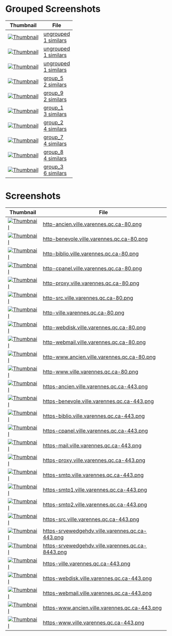 # Grouped Screenshots
| Thumbnail | File |
| --- | --- |
| <a href='groups_samples/1_ungrouped_http-benevole.ville.varennes.qc.ca-80.png' target='_blank'><img src='groups_samples/thumbnails/1_ungrouped_http-benevole.ville.varennes.qc.ca-80.png' alt='Thumbnail' /></a> | <a href='grouped/ungrouped' target='_blank'>ungrouped<br>1 similars</a> |
| <a href='groups_samples/1_ungrouped_https-benevole.ville.varennes.qc.ca-443.png' target='_blank'><img src='groups_samples/thumbnails/1_ungrouped_https-benevole.ville.varennes.qc.ca-443.png' alt='Thumbnail' /></a> | <a href='grouped/ungrouped' target='_blank'>ungrouped<br>1 similars</a> |
| <a href='groups_samples/1_ungrouped_https-srvewedgehdv.ville.varennes.qc.ca-443.png' target='_blank'><img src='groups_samples/thumbnails/1_ungrouped_https-srvewedgehdv.ville.varennes.qc.ca-443.png' alt='Thumbnail' /></a> | <a href='grouped/ungrouped' target='_blank'>ungrouped<br>1 similars</a> |
| <a href='groups_samples/2_group_5_https-proxy.ville.varennes.qc.ca-443.png' target='_blank'><img src='groups_samples/thumbnails/2_group_5_https-proxy.ville.varennes.qc.ca-443.png' alt='Thumbnail' /></a> | <a href='grouped/2_group_5' target='_blank'>group_5<br>2 similars</a> |
| <a href='groups_samples/2_group_9_http-src.ville.varennes.qc.ca-80.png' target='_blank'><img src='groups_samples/thumbnails/2_group_9_http-src.ville.varennes.qc.ca-80.png' alt='Thumbnail' /></a> | <a href='grouped/2_group_9' target='_blank'>group_9<br>2 similars</a> |
| <a href='groups_samples/3_group_1_https-smtp.ville.varennes.qc.ca-443.png' target='_blank'><img src='groups_samples/thumbnails/3_group_1_https-smtp.ville.varennes.qc.ca-443.png' alt='Thumbnail' /></a> | <a href='grouped/3_group_1' target='_blank'>group_1<br>3 similars</a> |
| <a href='groups_samples/4_group_2_http-ancien.ville.varennes.qc.ca-80.png' target='_blank'><img src='groups_samples/thumbnails/4_group_2_http-ancien.ville.varennes.qc.ca-80.png' alt='Thumbnail' /></a> | <a href='grouped/4_group_2' target='_blank'>group_2<br>4 similars</a> |
| <a href='groups_samples/4_group_7_https-webmail.ville.varennes.qc.ca-443.png' target='_blank'><img src='groups_samples/thumbnails/4_group_7_https-webmail.ville.varennes.qc.ca-443.png' alt='Thumbnail' /></a> | <a href='grouped/4_group_7' target='_blank'>group_7<br>4 similars</a> |
| <a href='groups_samples/4_group_8_http-ville.varennes.qc.ca-80.png' target='_blank'><img src='groups_samples/thumbnails/4_group_8_http-ville.varennes.qc.ca-80.png' alt='Thumbnail' /></a> | <a href='grouped/4_group_8' target='_blank'>group_8<br>4 similars</a> |
| <a href='groups_samples/6_group_3_http-webdisk.ville.varennes.qc.ca-80.png' target='_blank'><img src='groups_samples/thumbnails/6_group_3_http-webdisk.ville.varennes.qc.ca-80.png' alt='Thumbnail' /></a> | <a href='grouped/6_group_3' target='_blank'>group_3<br>6 similars</a> |

# Screenshots
| Thumbnail | File |
| --- | --- |
| <a href='screenshots/http-ancien.ville.varennes.qc.ca-80.png' target='_blank'><img src='screenshots/thumbnails/http-ancien.ville.varennes.qc.ca-80.png' alt='Thumbnail' /></a> | <a href='screenshots/http-ancien.ville.varennes.qc.ca-80.png' target='_blank'>http-ancien.ville.varennes.qc.ca-80.png</a> |
| <a href='screenshots/http-benevole.ville.varennes.qc.ca-80.png' target='_blank'><img src='screenshots/thumbnails/http-benevole.ville.varennes.qc.ca-80.png' alt='Thumbnail' /></a> | <a href='screenshots/http-benevole.ville.varennes.qc.ca-80.png' target='_blank'>http-benevole.ville.varennes.qc.ca-80.png</a> |
| <a href='screenshots/http-biblio.ville.varennes.qc.ca-80.png' target='_blank'><img src='screenshots/thumbnails/http-biblio.ville.varennes.qc.ca-80.png' alt='Thumbnail' /></a> | <a href='screenshots/http-biblio.ville.varennes.qc.ca-80.png' target='_blank'>http-biblio.ville.varennes.qc.ca-80.png</a> |
| <a href='screenshots/http-cpanel.ville.varennes.qc.ca-80.png' target='_blank'><img src='screenshots/thumbnails/http-cpanel.ville.varennes.qc.ca-80.png' alt='Thumbnail' /></a> | <a href='screenshots/http-cpanel.ville.varennes.qc.ca-80.png' target='_blank'>http-cpanel.ville.varennes.qc.ca-80.png</a> |
| <a href='screenshots/http-proxy.ville.varennes.qc.ca-80.png' target='_blank'><img src='screenshots/thumbnails/http-proxy.ville.varennes.qc.ca-80.png' alt='Thumbnail' /></a> | <a href='screenshots/http-proxy.ville.varennes.qc.ca-80.png' target='_blank'>http-proxy.ville.varennes.qc.ca-80.png</a> |
| <a href='screenshots/http-src.ville.varennes.qc.ca-80.png' target='_blank'><img src='screenshots/thumbnails/http-src.ville.varennes.qc.ca-80.png' alt='Thumbnail' /></a> | <a href='screenshots/http-src.ville.varennes.qc.ca-80.png' target='_blank'>http-src.ville.varennes.qc.ca-80.png</a> |
| <a href='screenshots/http-ville.varennes.qc.ca-80.png' target='_blank'><img src='screenshots/thumbnails/http-ville.varennes.qc.ca-80.png' alt='Thumbnail' /></a> | <a href='screenshots/http-ville.varennes.qc.ca-80.png' target='_blank'>http-ville.varennes.qc.ca-80.png</a> |
| <a href='screenshots/http-webdisk.ville.varennes.qc.ca-80.png' target='_blank'><img src='screenshots/thumbnails/http-webdisk.ville.varennes.qc.ca-80.png' alt='Thumbnail' /></a> | <a href='screenshots/http-webdisk.ville.varennes.qc.ca-80.png' target='_blank'>http-webdisk.ville.varennes.qc.ca-80.png</a> |
| <a href='screenshots/http-webmail.ville.varennes.qc.ca-80.png' target='_blank'><img src='screenshots/thumbnails/http-webmail.ville.varennes.qc.ca-80.png' alt='Thumbnail' /></a> | <a href='screenshots/http-webmail.ville.varennes.qc.ca-80.png' target='_blank'>http-webmail.ville.varennes.qc.ca-80.png</a> |
| <a href='screenshots/http-www.ancien.ville.varennes.qc.ca-80.png' target='_blank'><img src='screenshots/thumbnails/http-www.ancien.ville.varennes.qc.ca-80.png' alt='Thumbnail' /></a> | <a href='screenshots/http-www.ancien.ville.varennes.qc.ca-80.png' target='_blank'>http-www.ancien.ville.varennes.qc.ca-80.png</a> |
| <a href='screenshots/http-www.ville.varennes.qc.ca-80.png' target='_blank'><img src='screenshots/thumbnails/http-www.ville.varennes.qc.ca-80.png' alt='Thumbnail' /></a> | <a href='screenshots/http-www.ville.varennes.qc.ca-80.png' target='_blank'>http-www.ville.varennes.qc.ca-80.png</a> |
| <a href='screenshots/https-ancien.ville.varennes.qc.ca-443.png' target='_blank'><img src='screenshots/thumbnails/https-ancien.ville.varennes.qc.ca-443.png' alt='Thumbnail' /></a> | <a href='screenshots/https-ancien.ville.varennes.qc.ca-443.png' target='_blank'>https-ancien.ville.varennes.qc.ca-443.png</a> |
| <a href='screenshots/https-benevole.ville.varennes.qc.ca-443.png' target='_blank'><img src='screenshots/thumbnails/https-benevole.ville.varennes.qc.ca-443.png' alt='Thumbnail' /></a> | <a href='screenshots/https-benevole.ville.varennes.qc.ca-443.png' target='_blank'>https-benevole.ville.varennes.qc.ca-443.png</a> |
| <a href='screenshots/https-biblio.ville.varennes.qc.ca-443.png' target='_blank'><img src='screenshots/thumbnails/https-biblio.ville.varennes.qc.ca-443.png' alt='Thumbnail' /></a> | <a href='screenshots/https-biblio.ville.varennes.qc.ca-443.png' target='_blank'>https-biblio.ville.varennes.qc.ca-443.png</a> |
| <a href='screenshots/https-cpanel.ville.varennes.qc.ca-443.png' target='_blank'><img src='screenshots/thumbnails/https-cpanel.ville.varennes.qc.ca-443.png' alt='Thumbnail' /></a> | <a href='screenshots/https-cpanel.ville.varennes.qc.ca-443.png' target='_blank'>https-cpanel.ville.varennes.qc.ca-443.png</a> |
| <a href='screenshots/https-mail.ville.varennes.qc.ca-443.png' target='_blank'><img src='screenshots/thumbnails/https-mail.ville.varennes.qc.ca-443.png' alt='Thumbnail' /></a> | <a href='screenshots/https-mail.ville.varennes.qc.ca-443.png' target='_blank'>https-mail.ville.varennes.qc.ca-443.png</a> |
| <a href='screenshots/https-proxy.ville.varennes.qc.ca-443.png' target='_blank'><img src='screenshots/thumbnails/https-proxy.ville.varennes.qc.ca-443.png' alt='Thumbnail' /></a> | <a href='screenshots/https-proxy.ville.varennes.qc.ca-443.png' target='_blank'>https-proxy.ville.varennes.qc.ca-443.png</a> |
| <a href='screenshots/https-smtp.ville.varennes.qc.ca-443.png' target='_blank'><img src='screenshots/thumbnails/https-smtp.ville.varennes.qc.ca-443.png' alt='Thumbnail' /></a> | <a href='screenshots/https-smtp.ville.varennes.qc.ca-443.png' target='_blank'>https-smtp.ville.varennes.qc.ca-443.png</a> |
| <a href='screenshots/https-smtp1.ville.varennes.qc.ca-443.png' target='_blank'><img src='screenshots/thumbnails/https-smtp1.ville.varennes.qc.ca-443.png' alt='Thumbnail' /></a> | <a href='screenshots/https-smtp1.ville.varennes.qc.ca-443.png' target='_blank'>https-smtp1.ville.varennes.qc.ca-443.png</a> |
| <a href='screenshots/https-smtp2.ville.varennes.qc.ca-443.png' target='_blank'><img src='screenshots/thumbnails/https-smtp2.ville.varennes.qc.ca-443.png' alt='Thumbnail' /></a> | <a href='screenshots/https-smtp2.ville.varennes.qc.ca-443.png' target='_blank'>https-smtp2.ville.varennes.qc.ca-443.png</a> |
| <a href='screenshots/https-src.ville.varennes.qc.ca-443.png' target='_blank'><img src='screenshots/thumbnails/https-src.ville.varennes.qc.ca-443.png' alt='Thumbnail' /></a> | <a href='screenshots/https-src.ville.varennes.qc.ca-443.png' target='_blank'>https-src.ville.varennes.qc.ca-443.png</a> |
| <a href='screenshots/https-srvewedgehdv.ville.varennes.qc.ca-443.png' target='_blank'><img src='screenshots/thumbnails/https-srvewedgehdv.ville.varennes.qc.ca-443.png' alt='Thumbnail' /></a> | <a href='screenshots/https-srvewedgehdv.ville.varennes.qc.ca-443.png' target='_blank'>https-srvewedgehdv.ville.varennes.qc.ca-443.png</a> |
| <a href='screenshots/https-srvewedgehdv.ville.varennes.qc.ca-8443.png' target='_blank'><img src='screenshots/thumbnails/https-srvewedgehdv.ville.varennes.qc.ca-8443.png' alt='Thumbnail' /></a> | <a href='screenshots/https-srvewedgehdv.ville.varennes.qc.ca-8443.png' target='_blank'>https-srvewedgehdv.ville.varennes.qc.ca-8443.png</a> |
| <a href='screenshots/https-ville.varennes.qc.ca-443.png' target='_blank'><img src='screenshots/thumbnails/https-ville.varennes.qc.ca-443.png' alt='Thumbnail' /></a> | <a href='screenshots/https-ville.varennes.qc.ca-443.png' target='_blank'>https-ville.varennes.qc.ca-443.png</a> |
| <a href='screenshots/https-webdisk.ville.varennes.qc.ca-443.png' target='_blank'><img src='screenshots/thumbnails/https-webdisk.ville.varennes.qc.ca-443.png' alt='Thumbnail' /></a> | <a href='screenshots/https-webdisk.ville.varennes.qc.ca-443.png' target='_blank'>https-webdisk.ville.varennes.qc.ca-443.png</a> |
| <a href='screenshots/https-webmail.ville.varennes.qc.ca-443.png' target='_blank'><img src='screenshots/thumbnails/https-webmail.ville.varennes.qc.ca-443.png' alt='Thumbnail' /></a> | <a href='screenshots/https-webmail.ville.varennes.qc.ca-443.png' target='_blank'>https-webmail.ville.varennes.qc.ca-443.png</a> |
| <a href='screenshots/https-www.ancien.ville.varennes.qc.ca-443.png' target='_blank'><img src='screenshots/thumbnails/https-www.ancien.ville.varennes.qc.ca-443.png' alt='Thumbnail' /></a> | <a href='screenshots/https-www.ancien.ville.varennes.qc.ca-443.png' target='_blank'>https-www.ancien.ville.varennes.qc.ca-443.png</a> |
| <a href='screenshots/https-www.ville.varennes.qc.ca-443.png' target='_blank'><img src='screenshots/thumbnails/https-www.ville.varennes.qc.ca-443.png' alt='Thumbnail' /></a> | <a href='screenshots/https-www.ville.varennes.qc.ca-443.png' target='_blank'>https-www.ville.varennes.qc.ca-443.png</a> |

